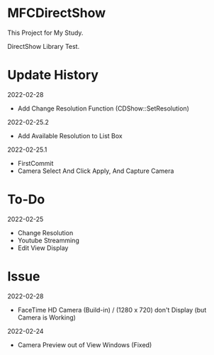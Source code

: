 # MFCDirectShow
 
This Project for My Study.

DirectShow Library Test.

# Update History
2022-02-28
- Add Change Resolution Function (CDShow::SetResolution)

2022-02-25.2
- Add Available Resolution to List Box

2022-02-25.1
- FirstCommit
- Camera Select And Click Apply, And Capture Camera

# To-Do
2022-02-25
- Change Resolution
- Youtube Streamming
- Edit View Display

# Issue
2022-02-28
- FaceTime HD Camera (Build-in) / (1280 x 720) don't Display (but Camera is Working)

2022-02-24
- Camera Preview out of View Windows (Fixed)
